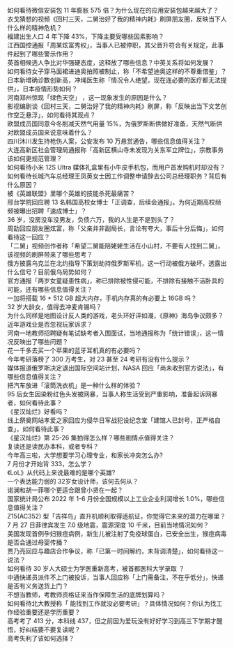 如何看待微信安装包 11 年膨胀 575 倍？为什么现在的应用安装包越来越大了？  
衣戈猜想的视频《回村三天，二舅治好了我的精神内耗》刷屏朋友圈，反映当下人什么样的精神危机？  
福建出生人口 4 年下降 43%，下降主要受哪些因素影响？  
江西国控通报「周某炫富秀权」，当事人已被停职，其父晋升符合有关规定，此事件起到了哪些警示作用？  
英首相候选人争比对华强硬态度，这释放了哪些信息？中英关系将如何发展？  
如何看待女子穿马面裙进迪奥拍照被制止，称「不希望迪奥这样的不尊重借鉴」？  
日本新增确诊数创新高，冲绳医生称「情况令人绝望，现在连必要的医疗都无法提供」，日本疫情形势如何？  
河南郑州惊现「绿色天空」 ，这一现象发生的原因是什么？  
影视编剧谈《回村三天，二舅治好了我的精神内耗》刷屏，称「反映出当下文艺创作空乏悬浮」，如何看待其观点？  
欧盟成员国同意今冬削减天然气用量 15%，为俄罗斯断供做好准备，天然气断供对欧盟成员国来说意味着什么？  
四川沐川发生持枪伤人案，公安发布 10 万悬赏通告，哪些信息值得关注？  
大连高新区社会管理局通报称「高新区横山寺未发现为关东军立牌位」，宗教事务该如何更规范管理？  
如何看待小米 12S Ultra 媒体礼盒里有小牛皮手机包，而用户首发购机时却没有？  
如何看待长城汽车总经理王凤英女士因工作调整申请辞去公司总经理职务？背后有什么原因？  
被《英雄联盟》里哪个英雄的技能杀死最痛苦？  
邢台学院回应聘 13 名韩国高校女博士「正调查，后续会通报」。为何近期高校频频被曝出招聘「速成博士」？  
36 岁，没房没车没男友，负债六万，我的人生是不是到头了？  
周劼回应朋友圈炫富，称「父亲并非副局长，言论有夸大，事后十分后悔」，如何看待这一回应？  
「二舅」视频创作者称「希望二舅能陪姥姥生活在小山村，不要有人找到二舅」，该视频的刷屏带来了哪些思考？  
俄方披露乌克兰在北约指导下策划劫持俄罗斯军机，这一行动被俄方破坏，透露出什么信号？目前俄乌局势如何？  
官方通报「两岁女童疑患性病」，称已排除被性侵可能，不排除有接触不洁卧具的可能，还有哪些信息值得关注？  
一加将搭载 16 + 512 GB 超大内存，手机内存真的有必要上 16GB 吗？  
32 岁大龄女，值得去冲麦肯锡吗？  
为什么同样是地图设计反人类的游戏，老头环好评如潮，《原神》海岛争议颇多？近年游戏业是否忽视玩家诉求？  
河南一地教师招聘疑有笔试缺考者入围面试，当地通报称为「统计错误」，这一情况反映出了哪些问题？  
花一千多去买一个苹果的蓝牙耳机真的有必要吗？  
今年考研落榜了 300 万考生，对 23 甚至 24 考研有没有什么提示？  
媒体报道俄罗斯决定退出国际空间站计划，NASA 回应「尚未收到官方说法」，有哪些信息值得关注？  
把汽车放进「滚筒洗衣机」是一种什么样的体验？  
95 后女生因染粉红色头发被网暴，当事人称生活受到严重影响，准备起诉网暴者，如何看待此事？  
《星汉灿烂》好看吗？  
线上祭奠网站孝爱之家回应为侵华日军战犯设纪念堂「建馆人已封号，正严格自查」，如何看待此事？  
《星汉灿烂》第 25-26 集拍得怎么样？哪些剧情点值得关注？  
复读还是读民办本科，或者专科？  
今年高三啦，大学想要学习心理专业，和家长冲突怎么办?  
7 月份才开始背 333，怎么学？  
《LoL》从代码上来说最难的是哪个英雄?  
一个表达能力弱的 32岁女设计师，该何去何从？  
诺澜和胡一菲哪个更适合跟曾小贤在一起？  
国家统计局公布 2022 年 1-6 月份全国规模以上工业企业利润增长 1.0%，哪些信息值得关注？  
Z15(AC352) 型「吉祥鸟」直升机顺利取得适航证，你觉得它未来的潜力在哪里？  
7 月 27 日菲律宾发生 7.0 级地震，震源深度 10 千米，目前当地情况如何？  
美国发现首例孕妇猴痘病例，新生儿被注射了免疫球蛋白，已安全出生，猴痘病毒是否会通过母婴传播？  
贾乃亮回应与趣店合作争议，称「已第一时间解约，未背调清楚」，如何看待这一说法？  
如何看待 30 岁人大硕士为学医重新高考，被首都医科大学录取 ？  
中通快递员派件不上门被投诉，当事人回应称「上门需备注，不在乎低分」，快递是否有义务送货上门？  
不想当教师，考教师资格证来当作保障生活的底牌划算吗？  
如何看待北大教授称「 能找到工作就没必要考研」？具体情况如何？你认为找工作经验重要还是学历重要？  
高考考了 413 分，本科线 437，但之前因为爱玩没有好好学习到高三下学期才醒悟，好纠结要不要复读呢？  
高考失利了该如何选择？  

